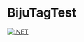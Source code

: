 # BijuTagTest


[![.NET](https://github.com/BijuK/BijuTagTest/actions/workflows/dotnet.yml/badge.svg)](https://github.com/BijuK/BijuTagTest/actions/workflows/dotnet.yml)
